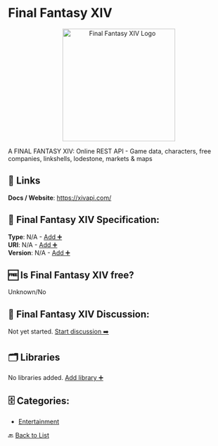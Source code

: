 # Final Fantasy XIV
<p align="center">
    <img width="256" src="https://raw.githubusercontent.com/apis-list/apis-list/main/apis/final-fantasy-xiv/logo_256x256.png" alt="Final Fantasy XIV Logo"/>
</p>
A FINAL FANTASY XIV: Online REST API - Game data, characters, free companies, linkshells, lodestone, markets & maps

##  🔗 Links
**Docs / Website**: https://xivapi.com/

## 🧬 Final Fantasy XIV Specification:
**Type**: N/A - [Add ➕](https://github.com/apis-list/apis-list/edit/main/apis/final-fantasy-xiv/final-fantasy-xiv.yaml)  
**URI**: N/A - [Add ➕](https://github.com/apis-list/apis-list/edit/main/apis/final-fantasy-xiv/final-fantasy-xiv.yaml)  
**Version**: N/A - [Add ➕](https://github.com/apis-list/apis-list/edit/main/apis/final-fantasy-xiv/final-fantasy-xiv.yaml)

## 🆓 Is Final Fantasy XIV free?
 Unknown/No 

## 💬 Final Fantasy XIV Discussion:
Not yet started. [Start discussion ➡️](https://github.com/apis-list/apis-list/discussions/new)

## 🗂️ Libraries

No libraries added. [Add library ➕](https://github.com/apis-list/apis-list/edit/main/apis/final-fantasy-xiv/final-fantasy-xiv.yaml)    


## 🗄️ Categories:
- [Entertainment](https://github.com/apis-list/apis-list#entertainment-)

🔙  [Back to List](https://github.com/apis-list/apis-list)

